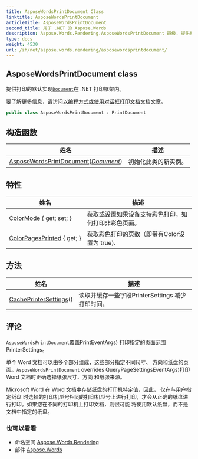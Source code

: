 ```yaml
---
title: AsposeWordsPrintDocument Class
linktitle: AsposeWordsPrintDocument
articleTitle: AsposeWordsPrintDocument
second_title: 用于 .NET 的 Aspose.Words
description: Aspose.Words.Rendering.AsposeWordsPrintDocument 班级. 提供打印的默认实现Document在 .NET 打印框架内 在 C#.
type: docs
weight: 4530
url: /zh/net/aspose.words.rendering/asposewordsprintdocument/
---
```

## AsposeWordsPrintDocument class

提供打印的默认实现[`Document`](../../aspose.words/document/)在 .NET 打印框架内。

要了解更多信息，请访问[以编程方式或使用对话框打印文档](https://docs.aspose.com/words/net/print-a-document-programmatically-or-using-dialogs/)文档文章。

```csharp
public class AsposeWordsPrintDocument : PrintDocument
```

## 构造函数

| 姓名 | 描述 |
| --- | --- |
| [AsposeWordsPrintDocument](asposewordsprintdocument/)(*[Document](../../aspose.words/document/)*) | 初始化此类的新实例。 |

## 特性

| 姓名 | 描述 |
| --- | --- |
| [ColorMode](../../aspose.words.rendering/asposewordsprintdocument/colormode/) { get; set; } | 获取或设置如果设备支持彩色打印，如何打印非彩色页面。 |
| [ColorPagesPrinted](../../aspose.words.rendering/asposewordsprintdocument/colorpagesprinted/) { get; } | 获取彩色打印的页数（即带有Color设置为 true). |

## 方法

| 姓名 | 描述 |
| --- | --- |
| [CachePrinterSettings](../../aspose.words.rendering/asposewordsprintdocument/cacheprintersettings/)() | 读取并缓存一些字段PrinterSettings 减少打印时间。 |

## 评论

`AsposeWordsPrintDocument`覆盖PrintEventArgs) 打印指定的页面范围PrinterSettings。

单个 Word 文档可以由多个部分组成，这些部分指定不同尺寸、 方向和纸盘的页面。`AsposeWordsPrintDocument` overrides QueryPageSettingsEventArgs)打印 Word 文档时正确选择纸张尺寸、方向 和纸张来源。

Microsoft Word 在 Word 文档中存储纸盘的打印机特定值，因此， 仅在与用户指定纸盘 时选择的打印机型号相同的打印机型号上进行打印，才会从正确的纸盘进行打印。如果您在不同的打印机上打印文档，则很可能 将使用默认纸盘，而不是文档中指定的纸盘。

### 也可以看看

* 命名空间 [Aspose.Words.Rendering](../../aspose.words.rendering/)
* 部件 [Aspose.Words](../../)
